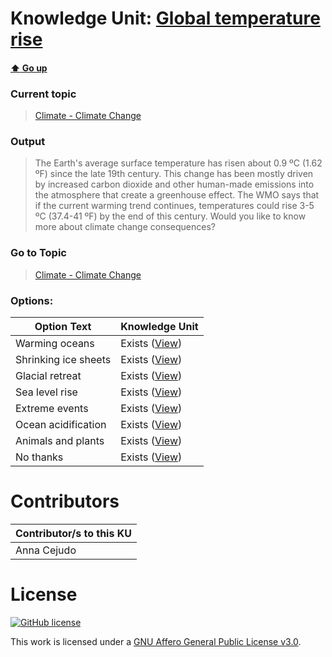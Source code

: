 # Knowledge Unit: [Global temperature rise](../../knowledge_units/climate-climate-change/global-temperature-rise.md)

#### [:arrow_up: Go up](../../topics/climate-climate-change.md)
### Current topic
> [Climate - Climate Change](../../topics/climate-climate-change.md)
### Output
> The Earth&#039;s average surface temperature has risen about 0.9 ºC (1.62 ºF) since the late 19th century. This change has been mostly driven by increased carbon dioxide and other human-made emissions into the atmosphere that create a greenhouse effect. The WMO says that if the current warming trend continues, temperatures could rise 3-5 ºC (37.4-41 ºF)  by the end of this century. Would you like to know more about climate change consequences?
### Go to Topic
> [Climate - Climate Change](../../topics/climate-climate-change.md)

### Options: 

| Option Text | Knowledge Unit |
| - | - |  
| Warming oceans  |  Exists ([View](../../knowledge_units/climate-climate-change/warming-oceans.md))  |  
| Shrinking ice sheets  |  Exists ([View](../../knowledge_units/climate-climate-change/shrinking-ice-sheets.md))  |  
| Glacial retreat  |  Exists ([View](../../knowledge_units/climate-climate-change/glacial-retreat.md))  |  
| Sea level rise  |  Exists ([View](../../knowledge_units/climate-climate-change/sea-level-rise.md))  |  
| Extreme events  |  Exists ([View](../../knowledge_units/climate-climate-change/extreme-events.md))  |  
| Ocean acidification  |  Exists ([View](../../knowledge_units/climate-climate-change/ocean-acidification.md))  |  
| Animals and plants  |  Exists ([View](../../knowledge_units/climate-climate-change/animals-and-plants.md))  |  
| No thanks  |  Exists ([View](../../knowledge_units/climate-climate-change/no-thanks.md))  | 

# Contributors

| Contributor/s to this KU |
| - | 
| Anna Cejudo |

# License
[![GitHub license](https://img.shields.io/github/license/inbrainz/cerebro)](https://github.com/inbrainz/cerebro/blob/master/LICENSE)

This work is licensed under a [GNU Affero General Public License v3.0](https://www.gnu.org/licenses/agpl-3.0.txt).